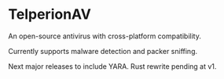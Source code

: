 # TelperionAV
An open-source antivirus with cross-platform compatibility.

Currently supports malware detection and packer sniffing.

Next major releases to include YARA.
Rust rewrite pending at v1.

